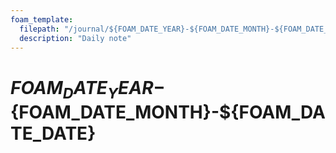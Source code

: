 ```yaml
---
foam_template:
  filepath: "/journal/${FOAM_DATE_YEAR}-${FOAM_DATE_MONTH}-${FOAM_DATE_DATE}.md"
  description: "Daily note"
---
```

# ${FOAM_DATE_YEAR}-${FOAM_DATE_MONTH}-${FOAM_DATE_DATE}

